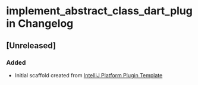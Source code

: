 <!-- Keep a Changelog guide -> https://keepachangelog.com -->

# implement_abstract_class_dart_plugin Changelog

## [Unreleased]
### Added
- Initial scaffold created from [IntelliJ Platform Plugin Template](https://github.com/JetBrains/intellij-platform-plugin-template)
